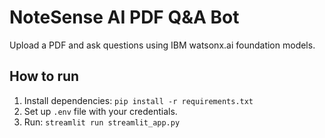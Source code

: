 # NoteSense AI PDF Q&A Bot

Upload a PDF and ask questions using IBM watsonx.ai foundation models.

## How to run
1. Install dependencies: `pip install -r requirements.txt`
2. Set up `.env` file with your credentials.
3. Run: `streamlit run streamlit_app.py`

